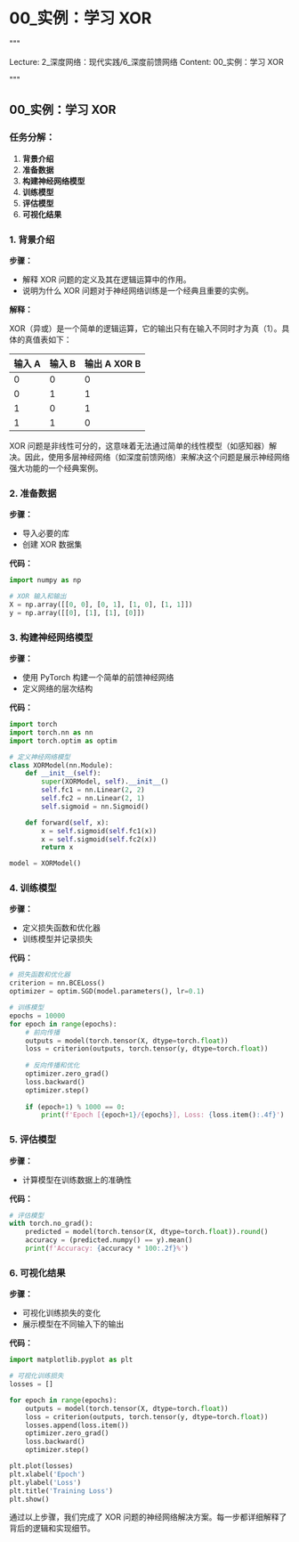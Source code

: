 # 00_实例：学习 XOR


"""

Lecture: 2_深度网络：现代实践/6_深度前馈网络
Content: 00_实例：学习 XOR

"""


## 00_实例：学习 XOR

### 任务分解：

1. **背景介绍**
2. **准备数据**
3. **构建神经网络模型**
4. **训练模型**
5. **评估模型**
6. **可视化结果**

### 1. 背景介绍
**步骤：**

- 解释 XOR 问题的定义及其在逻辑运算中的作用。
- 说明为什么 XOR 问题对于神经网络训练是一个经典且重要的实例。

**解释：**

XOR（异或）是一个简单的逻辑运算，它的输出只有在输入不同时才为真（1）。具体的真值表如下：

| 输入 A | 输入 B | 输出 A XOR B |
| ------ | ------ | ------------ |
|   0    |   0    |      0       |
|   0    |   1    |      1       |
|   1    |   0    |      1       |
|   1    |   1    |      0       |

XOR 问题是非线性可分的，这意味着无法通过简单的线性模型（如感知器）解决。因此，使用多层神经网络（如深度前馈网络）来解决这个问题是展示神经网络强大功能的一个经典案例。

### 2. 准备数据
**步骤：**

- 导入必要的库
- 创建 XOR 数据集

**代码：**
```python
import numpy as np

# XOR 输入和输出
X = np.array([[0, 0], [0, 1], [1, 0], [1, 1]])
y = np.array([[0], [1], [1], [0]])
```

### 3. 构建神经网络模型
**步骤：**

- 使用 PyTorch 构建一个简单的前馈神经网络
- 定义网络的层次结构

**代码：**
```python
import torch
import torch.nn as nn
import torch.optim as optim

# 定义神经网络模型
class XORModel(nn.Module):
    def __init__(self):
        super(XORModel, self).__init__()
        self.fc1 = nn.Linear(2, 2)
        self.fc2 = nn.Linear(2, 1)
        self.sigmoid = nn.Sigmoid()

    def forward(self, x):
        x = self.sigmoid(self.fc1(x))
        x = self.sigmoid(self.fc2(x))
        return x

model = XORModel()
```

### 4. 训练模型
**步骤：**

- 定义损失函数和优化器
- 训练模型并记录损失

**代码：**
```python
# 损失函数和优化器
criterion = nn.BCELoss()
optimizer = optim.SGD(model.parameters(), lr=0.1)

# 训练模型
epochs = 10000
for epoch in range(epochs):
    # 前向传播
    outputs = model(torch.tensor(X, dtype=torch.float))
    loss = criterion(outputs, torch.tensor(y, dtype=torch.float))
    
    # 反向传播和优化
    optimizer.zero_grad()
    loss.backward()
    optimizer.step()
    
    if (epoch+1) % 1000 == 0:
        print(f'Epoch [{epoch+1}/{epochs}], Loss: {loss.item():.4f}')
```

### 5. 评估模型
**步骤：**

- 计算模型在训练数据上的准确性

**代码：**
```python
# 评估模型
with torch.no_grad():
    predicted = model(torch.tensor(X, dtype=torch.float)).round()
    accuracy = (predicted.numpy() == y).mean()
    print(f'Accuracy: {accuracy * 100:.2f}%')
```

### 6. 可视化结果
**步骤：**

- 可视化训练损失的变化
- 展示模型在不同输入下的输出

**代码：**
```python
import matplotlib.pyplot as plt

# 可视化训练损失
losses = []

for epoch in range(epochs):
    outputs = model(torch.tensor(X, dtype=torch.float))
    loss = criterion(outputs, torch.tensor(y, dtype=torch.float))
    losses.append(loss.item())
    optimizer.zero_grad()
    loss.backward()
    optimizer.step()

plt.plot(losses)
plt.xlabel('Epoch')
plt.ylabel('Loss')
plt.title('Training Loss')
plt.show()
```

通过以上步骤，我们完成了 XOR 问题的神经网络解决方案。每一步都详细解释了背后的逻辑和实现细节。